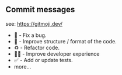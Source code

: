## Commit messages

see: https://gitmoji.dev/

-   :bug: - Fix a bug.
-   :art: - Improve structure / format of the code.
-   :recycle: - Refactor code.
-   :technologist: - Improve developer experience
-   :white_check_mark: - Add or update tests.
-   more...
